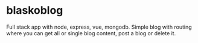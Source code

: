# blaskoblog
Full stack app with node, express, vue, mongodb. Simple blog with routing where you can get all or single blog content, post a blog or delete it.

